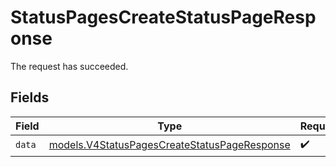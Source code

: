 # StatusPagesCreateStatusPageResponse

The request has succeeded.


## Fields

| Field                                                                                              | Type                                                                                               | Required                                                                                           | Description                                                                                        |
| -------------------------------------------------------------------------------------------------- | -------------------------------------------------------------------------------------------------- | -------------------------------------------------------------------------------------------------- | -------------------------------------------------------------------------------------------------- |
| `data`                                                                                             | [models.V4StatusPagesCreateStatusPageResponse](../models/v4statuspagescreatestatuspageresponse.md) | :heavy_check_mark:                                                                                 | N/A                                                                                                |